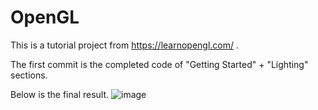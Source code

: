 # OpenGL

This is a tutorial project from https://learnopengl.com/ .

The first commit is the completed code of "Getting Started" + "Lighting" sections.

Below is the final result.
![image](https://github.com/BHKims/OpenGL/assets/40844043/6968ceb5-1c68-49ce-85d7-35528c2464eb)
